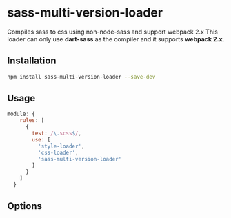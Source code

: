 # sass-multi-version-loader

Compiles sass to css  using non-node-sass  and support webpack 2.x
This loader can only use **dart-sass** as the compiler and it supports **webpack 2.x**.

## Installation

```bash
npm install sass-multi-version-loader --save-dev
```

## Usage

```javascript
module: {
    rules: [
      {
        test: /\.scss$/,
        use: [
          'style-loader',
          'css-loader',
          'sass-multi-version-loader'
        ]
      }
    ]
  }
```

## Options
